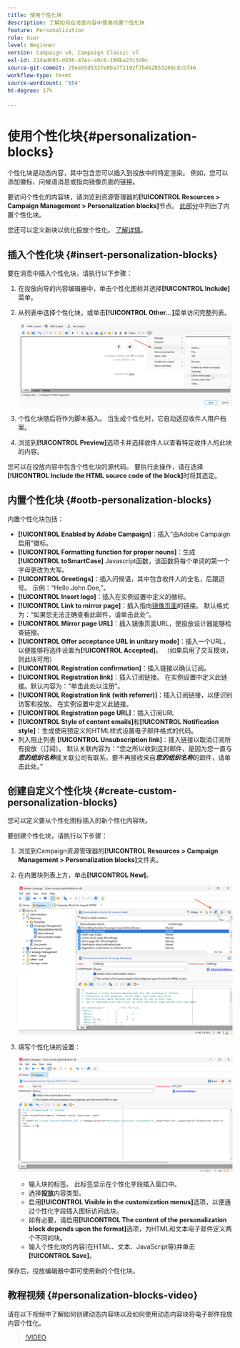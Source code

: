 ```yaml
---
title: 使用个性化块
description: 了解如何在消息内容中使用内置个性化块
feature: Personalization
role: User
level: Beginner
version: Campaign v8, Campaign Classic v7
exl-id: 214ad693-d456-47ec-a9c8-199ba23c3d9c
source-git-commit: 25ee55d5327e0ba7f2192f7b462853269c8cbf46
workflow-type: tm+mt
source-wordcount: '554'
ht-degree: 17%

---
```


# 使用个性化块{#personalization-blocks}

个性化块是动态内容，其中包含您可以插入到投放中的特定渲染。 例如，您可以添加徽标、问候语消息或指向镜像页面的链接。

要访问个性化的内容块，请浏览到资源管理器的&#x200B;**[!UICONTROL Resources > Campaign Management > Personalization blocks]**&#x200B;节点。 [此部分](#ootb-personalization-blocks)中列出了内置个性化块。

您还可以定义新块以优化投放个性化。 [了解详情](#create-custom-personalization-blocks)。

## 插入个性化块 {#insert-personalization-blocks}

要在消息中插入个性化块，请执行以下步骤：

1. 在投放向导的内容编辑器中，单击个性化图标并选择&#x200B;**[!UICONTROL Include]**&#x200B;菜单。
1. 从列表中选择个性化块，或单击&#x200B;**[!UICONTROL Other...]**&#x200B;菜单访问完整列表。

   ![](assets/perso-content-block.png)

1. 个性化块随后将作为脚本插入。 当生成个性化时，它自动适应收件人用户档案。
1. 浏览到&#x200B;**[!UICONTROL Preview]**&#x200B;选项卡并选择收件人以查看特定收件人的此块的内容。

您可以在投放内容中包含个性化块的源代码。 要执行此操作，请在选择&#x200B;**[!UICONTROL Include the HTML source code of the block]**&#x200B;时将其选定。

## 内置个性化块 {#ootb-personalization-blocks}

内置个性化块包括：

* **[!UICONTROL Enabled by Adobe Campaign]**：插入“由Adobe Campaign启用”徽标。
* **[!UICONTROL Formatting function for proper nouns]**：生成&#x200B;**[!UICONTROL toSmartCase]** Javascript函数，该函数将每个单词的第一个字母更改为大写。
* **[!UICONTROL Greetings]**：插入问候语，其中包含收件人的全名，后跟逗号。 示例：“Hello John Doe,”。
* **[!UICONTROL Insert logo]**：插入在实例设置中定义的徽标。
* **[!UICONTROL Link to mirror page]**：插入指向[镜像页面](mirror-page.md)的链接。 默认格式为：“如果您无法正确查看此邮件，请单击此处”。
* **[!UICONTROL Mirror page URL]**：插入镜像页面URL，使投放设计器能够检查链接。
* **[!UICONTROL Offer acceptance URL in unitary mode]**：插入一个URL，以便能够将选件设置为&#x200B;**[!UICONTROL Accepted]**。 （如果启用了交互模块，则此块可用）
* **[!UICONTROL Registration confirmation]**：插入链接以确认订阅。
* **[!UICONTROL Registration link]**：插入订阅链接。 在实例设置中定义此链接。默认内容为：“单击此处以注册”。
* **[!UICONTROL Registration link (with referrer)]**：插入订阅链接，以便识别访客和投放。 在实例设置中定义此链接。
* **[!UICONTROL Registration page URL]**：插入订阅URL
* **[!UICONTROL Style of content emails]**&#x200B;和&#x200B;**[!UICONTROL Notification style]**：生成使用预定义的HTML样式设置电子邮件格式的代码。
* 列入阻止列表 **[!UICONTROL Unsubscription link]**：插入链接以取消订阅所有投放（订阅）。 默认关联内容为：“您之所以收到这封邮件，是因为您一直与&#x200B;***您的组织名称***&#x200B;或关联公司有联系。要不再接收来自&#x200B;***您的组织名称***&#x200B;的邮件，请单击此处。”

## 创建自定义个性化块 {#create-custom-personalization-blocks}

您可以定义要从个性化图标插入的新个性化内容块。

要创建个性化块，请执行以下步骤：

1. 浏览到Campaign资源管理器的&#x200B;**[!UICONTROL Resources > Campaign Management > Personalization blocks]**&#x200B;文件夹。
1. 在内置块列表上方，单击&#x200B;**[!UICONTROL New]**。

   ![](assets/perso-new-block.png)

1. 填写个性化块的设置：

   ![](assets/perso-custom-block.png)

   * 输入块的标签。 此标签显示在个性化字段插入窗口中。
   * 选择&#x200B;**投放**&#x200B;内容类型。
   * 启用&#x200B;**[!UICONTROL Visible in the customization menus]**&#x200B;选项，以便通过个性化字段插入图标访问此块。
   * 如有必要，请启用&#x200B;**[!UICONTROL The content of the personalization block depends upon the format]**&#x200B;选项，为HTML和文本电子邮件定义两个不同的块。
   * 输入个性化块的内容(在HTML、文本、JavaScript等)并单击&#x200B;**[!UICONTROL Save]**。

保存后，投放编辑器中即可使用新的个性化块。

## 教程视频 {#personalization-blocks-video}

请在以下视频中了解如何创建动态内容块以及如何使用动态内容块将电子邮件投放内容个性化。

>[!VIDEO](https://video.tv.adobe.com/v/3449016?captions=chi_hans&quality=12)
